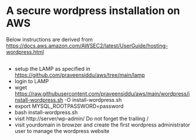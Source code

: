 # A secure wordpress installation on AWS

Below instructions are derived from https://docs.aws.amazon.com/AWSEC2/latest/UserGuide/hosting-wordpress.html

##
- setup the LAMP as specified in https://github.com/praveensiddu/aws/tree/main/lamp
- login to LAMP
- wget https://raw.githubusercontent.com/praveensiddu/aws/main/wordpress/install-wordpress.sh -O install-wordpress.sh
- export MYSQL_ROOTPASSWORD=password
- bash install-wordpress.sh
- visit http://server/wp-admin/  Do not forget the trailing /
- visit yourdomain in browzer and create the first wordpress administrator user to manage the wordpress website
